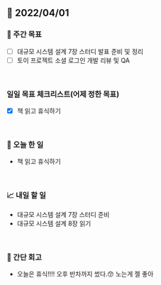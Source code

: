 ## 📅 2022/04/01


### 👏 주간 목표

- [ ] 대규모 시스템 설계 7장 스터디 발표 준비 및 정리
- [ ] 토이 프로젝트 소셜 로그인 개발 리뷰 및 QA

<br/>

### 일일 목표 체크리스트(어제 정한 목표)

- [x] 책 읽고 휴식하기

<br/>

### 💯 오늘 한 일

- 책 읽고 휴식하기

<br/>

### 📈 내일 할 일

- 대규모 시스템 설계 7장 스터디 준비
- 대규모 시스템 설계 8장 읽기

<br/>

### 🤔 간단 회고

- 오늘은 휴식!!!! 오후 반차까지 썼다.😙 노는게 젤 좋아



 




 








